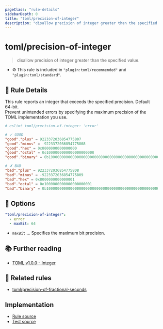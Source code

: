 ```yaml
---
pageClass: "rule-details"
sidebarDepth: 0
title: "toml/precision-of-integer"
description: "disallow precision of integer greater than the specified value."
---
```

# toml/precision-of-integer

> disallow precision of integer greater than the specified value.

- :gear: This rule is included in `"plugin:toml/recommended"` and `"plugin:toml/standard"`.

## :book: Rule Details

This rule reports an integer that exceeds the specified precision. Default 64-bit.  
Prevent unintended errors by specifying the maximum precision of the TOML implementation you use.

<eslint-code-block>

<!-- eslint-skip -->

```toml
# eslint toml/precision-of-integer: 'error'

# ✓ GOOD
"good"."plus" = 9223372036854775807
"good"."minus" = -9223372036854775808
"good"."hex" = 0x8000000000000000
"good"."octal" = 0o1000000000000000000000
"good"."binary" = 0b1000000000000000000000000000000000000000000000000000000000000000

# ✗ BAD
"bad"."plus" = 9223372036854775808
"bad"."minus" = -9223372036854775809
"bad"."hex" = 0x8000000000000001
"bad"."octal" = 0o1000000000000000000001
"bad"."binary" = 0b1000000000000000000000000000000000000000000000000000000000000001
```

</eslint-code-block>

## :wrench: Options

```yaml
"toml/precision-of-integer":
  - error
  - maxBit: 64
```

- `maxBit` ... Specifies the maximum bit precision.

## :books: Further reading

- [TOML v1.0.0 - Integer](https://toml.io/en/v1.0.0#integer)

## :couple: Related rules

- [toml/precision-of-fractional-seconds]

[toml/precision-of-fractional-seconds]: ./precision-of-fractional-seconds.md

## Implementation

- [Rule source](https://github.com/ota-meshi/eslint-plugin-toml/blob/main/src/rules/precision-of-integer.ts)
- [Test source](https://github.com/ota-meshi/eslint-plugin-toml/blob/main/tests/src/rules/precision-of-integer.js)
